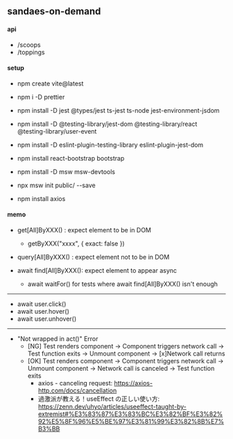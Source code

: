 ## sandaes-on-demand

#### api

- /scoops
- /toppings

#### setup

- npm create vite@latest
- npm i -D prettier
- npm install -D jest @types/jest ts-jest ts-node jest-environment-jsdom
- npm install -D @testing-library/jest-dom @testing-library/react @testing-library/user-event
- npm install -D eslint-plugin-testing-library eslint-plugin-jest-dom

- npm install react-bootstrap bootstrap

- npm install -D msw msw-devtools
- npx msw init public/ --save
- npm install axios

#### memo

- get[All]ByXXX() : expect element to be in DOM
  - getByXXX("xxxx", { exact: false })
- query[All]ByXXX() : expect element not to be in DOM
- await find[All]ByXXX(): expect element to appear async

  - await waitFor() for tests where await find[All]ByXXX() isn't enough

---

- await user.click()
- await user.hover()
- await user.unhover()

---

- "Not wrapped in act()" Error
  - [NG] Test renders component -> Component triggers network call -> Test function exits -> Unmount component -> [x]Network call returns
  - [OK] Test renders component -> Component triggers network call -> Unmount component -> Network call is canceled -> Test function exits
    - axios - canceling request: https://axios-http.com/docs/cancellation
    - 過激派が教える！useEffect の正しい使い方: https://zenn.dev/uhyo/articles/useeffect-taught-by-extremist#%E3%83%87%E3%83%BC%E3%82%BF%E3%82%92%E5%8F%96%E5%BE%97%E3%81%99%E3%82%8B%E7%B3%BB
